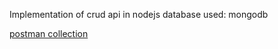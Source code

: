 Implementation of crud api in nodejs
database used: mongodb

<p><a href="https://api.postman.com/collections/13831276-c4e45fe4-5dd2-49e6-a602-3e0b30042665?access_key=PMAT-01GQ5GXN2MV5DKM122Q1YCRK74">postman collection</a></p>
